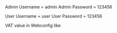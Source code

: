 Admin Username = admin
Admin Password = 123456

User Username = user
User Password = 123456

VAT value in Webconfig like
<add key="VAT" value="15" />
